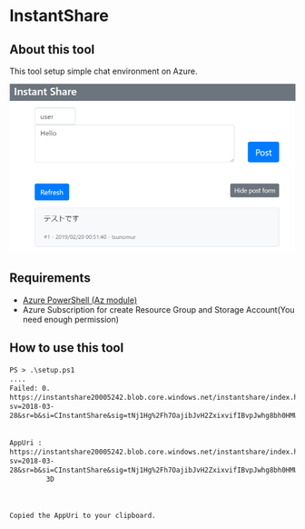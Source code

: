 # InstantShare
## About this tool
This tool setup simple chat environment on Azure.

[![](instantshare1.png)]()

## Requirements
- [Azure PowerShell (Az module)](https://docs.microsoft.com/ja-jp/powershell/azure/install-az-ps)
- Azure Subscription for create Resource Group and Storage Account(You need enough permission)

## How to use this tool

```
PS > .\setup.ps1
....
Failed: 0.
https://instantshare20005242.blob.core.windows.net/instantshare/index.html?sv=2018-03-28&sr=b&si=CInstantShare&sig=tNj1Hg%2Fh7OajibJvH2ZxixvifIBvpJwhg8bh0HMUW8M%3D


AppUri : https://instantshare20005242.blob.core.windows.net/instantshare/index.html?sv=2018-03-28&sr=b&si=CInstantShare&sig=tNj1Hg%2Fh7OajibJvH2ZxixvifIBvpJwhg8bh0HMUW8M%
         3D



Copied the AppUri to your clipboard.
```
